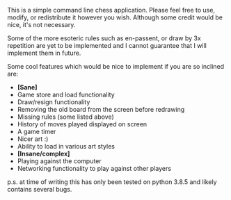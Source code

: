 This is a simple command line chess application.
Please feel free to use, modify, or redistribute it however you wish. Although
some credit would be nice, it's not necessary.

Some of the more esoteric rules such as en-passent, or draw by 3x repetition 
are yet to be implemented and I cannot guarantee that I will implement them
in future.

Some cool features which would be nice to implement if you are so inclined are:
 - **[Sane]**
 - Game store and load functionality
 - Draw/resign functionality
 - Removing the old board from the screen before redrawing
 - Missing rules (some listed above)
 - History of moves played displayed on screen
 - A game timer
 - Nicer art :)
 - Ability to load in various art styles
 - **[Insane/complex]**
 - Playing against the computer
 - Networking functionality to play against other players

p.s. at time of writing this has only been tested on python 3.8.5 and likely
    contains several bugs.

